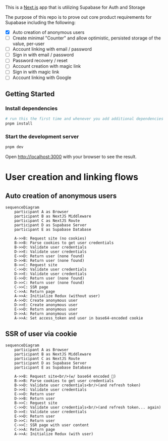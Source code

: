This is a [Next.js](https://nextjs.org) app that is utilizing Supabase for Auth and Storage

The purpose of this repo is to prove out core product requirements for Supabase including the following:

- [x] Auto creation of anonymous users
- [ ] Create minimal "Counter" and allow optimistic, persisted storage of the value, per-user
- [ ] Account linking with email / password
- [ ] Sign in with email / password
- [ ] Password recovery / reset
- [ ] Account creation with magic link
- [ ] Sign in with magic link
- [ ] Account linking with Google

## Getting Started

### Install dependencies

```bash
# run this the first time and whenever you add additional dependencies
pnpm install
```

### Start the development server

```bash
pnpm dev
```

Open [http://localhost:3000](http://localhost:3000) with your browser to see the result.

# User creation and linking flows

## Auto creation of anonymous users

```mermaid
sequenceDiagram
    participant A as Browser
    participant B as NextJS Middleware
    participant C as NextJS Route
    participant D as Supabase Server
    participant E as Supabase Database

    A->>B: Request site (no cookies)
    B->>B: Parse cookies to get user credentials
    B->>D: Validate user credentials
    D->>E: Validate user credentials
    E->>D: Return user (none found)
    D->>B: Return user (none found)
    B->>C: Request site
    C->>D: Validate user credentials
    D->>E: Validate user credentials
    E->>D: Return user (none found)
    D->>C: Return user (none found)
    C->>C: SSR page
    C->>A: Return page
    A->>A: Initialize Redux (without user)
    A->>D: Create anonymous user
    D->>E: Create anonymous user
    E->>D: Return anonymous user
    D->>A: Return anonymous user
    A->>A: Set access_token and user in base64-encoded cookie
```

## SSR of user via cookie

```mermaid
sequenceDiagram
    participant A as Browser
    participant B as NextJS Middleware
    participant C as NextJS Route
    participant D as Supabase Server
    participant E as Supabase Database

    A->>B: Request site<br/>(w/ base64 encoded 🍪)
    B->>B: Parse cookies to get user credentials
    B->>D: Validate user credentials<br/>(and refresh token)
    D->>E: Validate user credentials
    E->>D: Return user
    D->>B: Return user
    B->>C: Request site
    C->>D: Validate user credentials<br/>(and refresh token... again)
    D->>E: Validate user credentials
    E->>D: Return user
    D->>C: Return user
    C->>C: SSR page with user content
    C->>A: Return page
    A->>A: Initialize Redux (with user)
```

